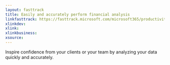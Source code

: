 ```yaml
---
layout: fasttrack
title: Easily and accurately perform financial analysis
linkfasttrack: https://fasttrack.microsoft.com/microsoft365/productivitylibrary/Easily-and-accurately-perform-financial-analysis 
xlinkdev: 
xlink: 
xlinkbusiness: 
xsource: 
---
```

Inspire confidence from your clients or your team by analyzing your data quickly and accurately.